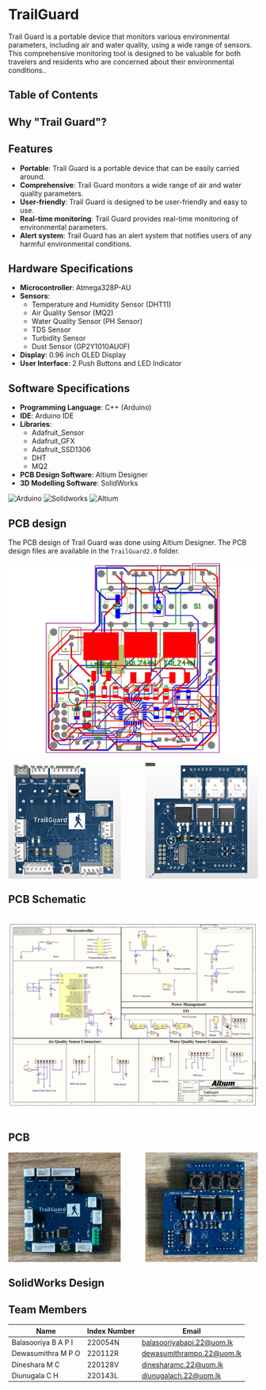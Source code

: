 # TrailGuard
Trail Guard is a portable device that monitors various environmental parameters, including air and water quality, using a wide range of sensors. This comprehensive monitoring tool is designed to be valuable for both travelers and residents who are concerned about their environmental conditions.. 

## Table of Contents


## Why "Trail Guard"?


## Features
- **Portable**: Trail Guard is a portable device that can be easily carried around.
- **Comprehensive**: Trail Guard monitors a wide range of air and water quality parameters.
- **User-friendly**: Trail Guard is designed to be user-friendly and easy to use.
- **Real-time monitoring**: Trail Guard provides real-time monitoring of environmental parameters.
- **Alert system**: Trail Guard has an alert system that notifies users of any harmful environmental conditions.

## Hardware Specifications
- **Microcontroller**: Atmega328P-AU
- **Sensors**: 
  - Temperature and Humidity Sensor (DHT11)
  - Air Quality Sensor (MQ2)
  - Water Quality Sensor (PH Sensor)
  - TDS Sensor
  - Turbidity Sensor
  - Dust Sensor (GP2Y1010AU0F)
- **Display**: 0.96 inch OLED Display
- **User Interface**: 2 Push Buttons and LED Indicator

## Software Specifications
- **Programming Language**: C++ (Arduino)
- **IDE**: Arduino IDE
- **Libraries**:
  - Adafruit_Sensor
  - Adafruit_GFX
  - Adafruit_SSD1306
  - DHT
  - MQ2
- **PCB Design Software**: Altium Designer
- **3D Modelling Software**: SolidWorks

![Arduino](https://img.shields.io/badge/-Arduino-00979D?logo=Arduino&logoColor=white)
![Solidworks](https://img.shields.io/badge/Solid_Works_-red)
![Altium](https://img.shields.io/badge/Altium_Designer_-%23A5915F?logo=altiumdesigner&logoColor=white)

## PCB design
The PCB design of Trail Guard was done using Altium Designer. The PCB design files are available in the `TrailGuard2.0` folder.

![PCB Design](./documents/Images/BoardStack.jpg)
<div style="display: flex; justify-content: space-between;">
    <img src="./documents/Images/PCBDesign1.png" alt="Image 1" width="45%" height="auto">
    <img src="./documents/Images/PCBDesign2.png" alt="Image 2" width="45%" height="auto">
</div>


## PCB Schematic
![PCB Schematic](./documents/Images/PCB_schematic.jpg)

## PCB
<div style="display: flex; justify-content: space-between;">
    <img src="./documents/Images/PCB1.jpg" alt="Image 1" width="45%" height="auto">
    <img src="./documents/Images/PCB2.jpg" alt="Image 2" width="45%" height="auto">
</div>

## SolidWorks Design

## Team Members
| Name | Index Number |Email|
|------|--------------|--------------|
| Balasooriya B A P I | 220054N | balasooriyabapi.22@uom.lk |
| Dewasumithra M P O | 220112R| dewasumithrampo.22@uom.lk |
| Dineshara M C | 220128V |dinesharamc.22@uom.lk|
| Diunugala C H | 220143L | diunugalach.22@uom.lk |	


